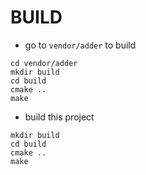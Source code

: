 # BUILD

- go to `vendor/adder` to build

```shell
cd vendor/adder
mkdir build
cd build
cmake ..
make
```

- build this project

```shell
mkdir build
cd build
cmake ..
make
```
